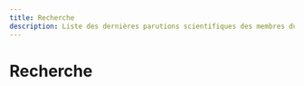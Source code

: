 ```yaml
---
title: Recherche
description: Liste des dernières parutions scientifiques des membres du Cercle de Recherches et d'Etudes Appliquées à la Thérapie InterPersonnelle.
---
```

# Recherche


